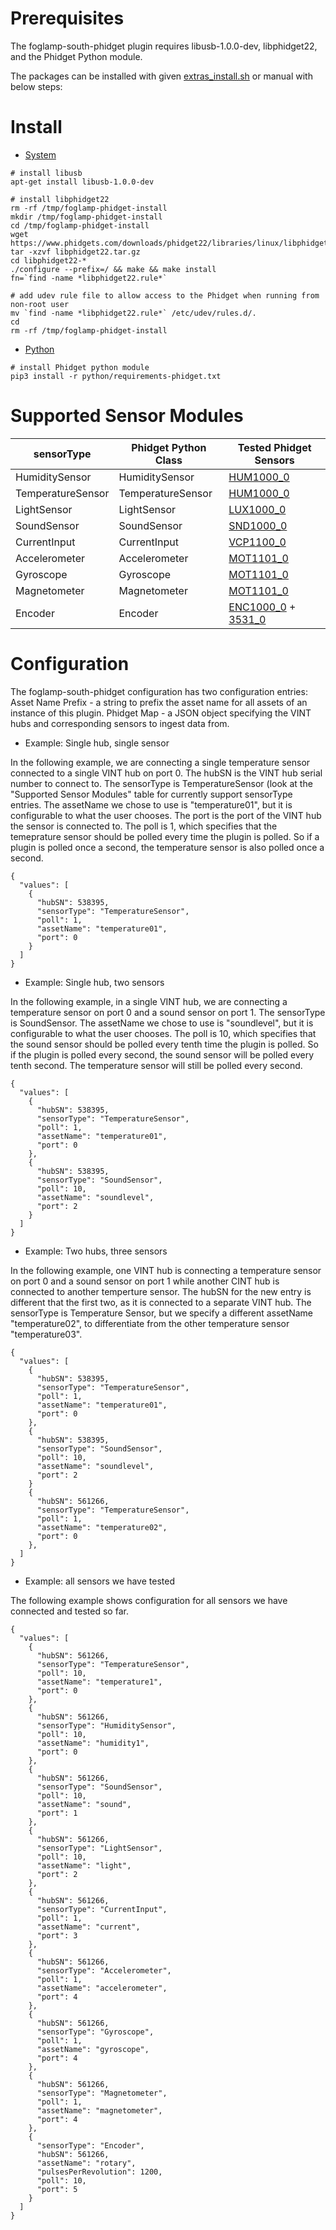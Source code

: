 
# Prerequisites
The foglamp-south-phidget plugin requires libusb-1.0.0-dev, libphidget22, and the Phidget Python module. 

The packages can be installed with given [extras_install.sh](extras_install.sh) or manual with below steps:


# Install 
* [System](https://www.phidgets.com/docs/OS_-_Linux#Quick_Downloads)
``` 
# install libusb
apt-get install libusb-1.0.0-dev

# install libphidget22
rm -rf /tmp/foglamp-phidget-install
mkdir /tmp/foglamp-phidget-install
cd /tmp/foglamp-phidget-install
wget https://www.phidgets.com/downloads/phidget22/libraries/linux/libphidget22.tar.gz
tar -xzvf libphidget22.tar.gz
cd libphidget22-*
./configure --prefix=/ && make && make install
fn=`find -name *libphidget22.rule*`

# add udev rule file to allow access to the Phidget when running from non-root user
mv `find -name *libphidget22.rule*` /etc/udev/rules.d/.
cd
rm -rf /tmp/foglamp-phidget-install

``` 

* [Python](https://www.phidgets.com/docs/Language_-_Python) 
```
# install Phidget python module
pip3 install -r python/requirements-phidget.txt

```


# Supported Sensor Modules
| sensorType          | Phidget Python Class | Tested Phidget Sensors |
| ------------------- | -------------------- | -------------- |
| HumiditySensor      | HumiditySensor       | [HUM1000_0](https://www.phidgets.com/?tier=3&catid=14&pcid=12&prodid=644) |
| TemperatureSensor   | TemperatureSensor    | [HUM1000_0](https://www.phidgets.com/?tier=3&catid=14&pcid=12&prodid=644) |
| LightSensor         | LightSensor          | [LUX1000_0](https://www.phidgets.com/?tier=3&catid=8&pcid=6&prodid=707)   |
| SoundSensor         | SoundSensor          | [SND1000_0](https://www.phidgets.com/?tier=3&catid=8&pcid=6&prodid=972)   |
| CurrentInput        | CurrentInput         | [VCP1100_0](https://www.phidgets.com/?tier=3&catid=16&pcid=14&prodid=983) |
| Accelerometer       | Accelerometer        | [MOT1101_0](https://www.phidgets.com/?tier=3&catid=10&pcid=8&prodid=975) |
| Gyroscope           | Gyroscope            | [MOT1101_0](https://www.phidgets.com/?tier=3&catid=10&pcid=8&prodid=975) |
| Magnetometer        | Magnetometer         | [MOT1101_0](https://www.phidgets.com/?tier=3&catid=10&pcid=8&prodid=975) |
| Encoder             | Encoder              | [ENC1000_0](https://www.phidgets.com/?tier=3&catid=4&pcid=2&prodid=959) + [3531_0](https://www.phidgets.com/?tier=3&catid=103&pcid=83&prodid=404) |

# Configuration
The foglamp-south-phidget configuration has two configuration entries:
Asset Name Prefix - a string to prefix the asset name for all assets of an instance of this plugin.
Phidget Map - a JSON object specifying the VINT hubs and corresponding sensors to ingest data from.

* Example: Single hub, single sensor

In the following example, we are connecting a single temperature sensor connected to a single VINT hub on port 0.
The hubSN is the VINT hub serial number to connect to. 
The sensorType is TemperatureSensor (look at the "Supported Sensor Modules" table for currently support sensorType entries. 
The assetName we chose to use is "temperature01", but it is configurable to what the user chooses.
The port is the port of the VINT hub the sensor is connected to.
The poll is 1, which specifies that the temeprature sensor should be polled every time the plugin is polled. So if a plugin is polled once a second, the temperature sensor is also polled once a second.

```
{
  "values": [
    {
      "hubSN": 538395,
      "sensorType": "TemperatureSensor",
      "poll": 1,
      "assetName": "temperature01",
      "port": 0
    }
  ]
}
```


* Example: Single hub, two sensors

In the following example, in a single VINT hub, we are connecting a temperature sensor on port 0 and a sound sensor on port 1.
The sensorType is SoundSensor. 
The assetName we chose to use is "soundlevel", but it is configurable to what the user chooses.
The poll is 10, which specifies that the sound sensor should be polled every tenth time the plugin is polled. So if the plugin is polled every second, the sound sensor will be polled every tenth second. The temperature sensor will still be polled every second.

```
{
  "values": [
    {
      "hubSN": 538395,
      "sensorType": "TemperatureSensor",
      "poll": 1,
      "assetName": "temperature01",
      "port": 0
    },
    {
      "hubSN": 538395,
      "sensorType": "SoundSensor",
      "poll": 10,
      "assetName": "soundlevel",
      "port": 2
    }
  ]
}
```

* Example: Two hubs, three sensors

In the following example, one VINT hub is connecting a temperature sensor on port 0 and a sound sensor on port 1 while another CINT hub is connected to another temperture sensor.
The hubSN for the new entry is different that the first two, as it is connected to a separate VINT hub.
The sensorType is Temperature Sensor, but we specify a different assetName "temperature02", to differentiate from the other temperature sensor "temperature03".
```
{
  "values": [
    {
      "hubSN": 538395,
      "sensorType": "TemperatureSensor",
      "poll": 1,
      "assetName": "temperature01",
      "port": 0
    },
    {
      "hubSN": 538395,
      "sensorType": "SoundSensor",
      "poll": 10,
      "assetName": "soundlevel",
      "port": 2
    }
    {
      "hubSN": 561266,
      "sensorType": "TemperatureSensor",
      "poll": 1,
      "assetName": "temperature02",
      "port": 0
    },
  ]
}
```

* Example: all sensors we have tested

The following example shows configuration for all sensors we have connected and tested so far.
```
{
  "values": [
    {
      "hubSN": 561266,
      "sensorType": "TemperatureSensor",
      "poll": 10,
      "assetName": "temperature1",
      "port": 0
    },
    {
      "hubSN": 561266,
      "sensorType": "HumiditySensor",
      "poll": 10,
      "assetName": "humidity1",
      "port": 0
    },
    {
      "hubSN": 561266,
      "sensorType": "SoundSensor",
      "poll": 10,
      "assetName": "sound",
      "port": 1
    },
    {
      "hubSN": 561266,
      "sensorType": "LightSensor",
      "poll": 10,
      "assetName": "light",
      "port": 2
    },
    {
      "hubSN": 561266,
      "sensorType": "CurrentInput",
      "poll": 1,
      "assetName": "current",
      "port": 3
    },
    {
      "hubSN": 561266,
      "sensorType": "Accelerometer",
      "poll": 1,
      "assetName": "accelerometer",
      "port": 4
    },
    {
      "hubSN": 561266,
      "sensorType": "Gyroscope",
      "poll": 1,
      "assetName": "gyroscope",
      "port": 4
    },
    {
      "hubSN": 561266,
      "sensorType": "Magnetometer",
      "poll": 1,
      "assetName": "magnetometer",
      "port": 4
    },
    {
      "sensorType": "Encoder",
      "hubSN": 561266,
      "assetName": "rotary",
      "pulsesPerRevolution": 1200,
      "poll": 10,
      "port": 5
    }
  ]
}
```

